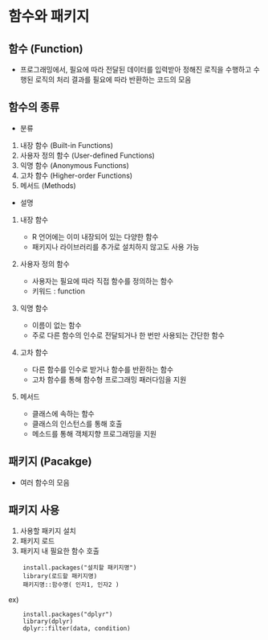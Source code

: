 # 함수와 패키지


## 함수 (Function)
- 프로그래밍에서, 필요에 따라 전달된 데이터를 입력받아 정해진 로직을 수행하고 
  수행된 로직의 처리 결과를 필요에 따라 반환하는 코드의 모음


## 함수의 종류
- 분류
1. 내장 함수 (Built-in Functions)
2. 사용자 정의 함수 (User-defined Functions)
3. 익명 함수 (Anonymous Functions)
4. 고차 함수 (Higher-order Functions)
5. 메서드 (Methods)


- 설명
1. 내장 함수
   - R 언어에는 이미 내장되어 있는 다양한 함수
   - 패키지나 라이브러리를 추가로 설치하지 않고도 사용 가능

2. 사용자 정의 함수
   - 사용자는 필요에 따라 직접 함수를 정의하는 함수
   - 키워드 : function 

3. 익명 함수
   - 이름이 없는 함수
   - 주로 다른 함수의 인수로 전달되거나 한 번만 사용되는 간단한 함수 

4. 고차 함수
   - 다른 함수를 인수로 받거나 함수를 반환하는 함수
   - 고차 함수를 통해 함수형 프로그래밍 패러다임을 지원

5. 메서드
   - 클래스에 속하는 함수
   - 클래스의 인스턴스를 통해 호출
   - 메소드를 통해 객체지향 프로그래밍을 지원




## 패키지 (Pacakge)
- 여러 함수의 모음


## 패키지 사용
1. 사용할 패키지 설치
2. 패키지 로드
3. 패키지 내 필요한 함수 호출

```
    install.packages("설치할 패키지명")
    library(로드할 패키지명)
    패키지명::함수명( 인자1, 인자2 )
```

ex)
```
    install.packages("dplyr")
    library(dplyr)
    dplyr::filter(data, condition)
```

